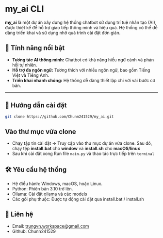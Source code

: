 ﻿# my_ai CLI 

**my_ai** là một dự án xây dựng hệ thống chatbot sử dụng trí tuệ nhân tạo (AI), được thiết kế để hỗ trợ giao tiếp thông minh và hiệu quả. Hệ thống có thể dễ dàng triển khai và sử dụng nhờ quá trình cài đặt đơn giản.

## 🌟 Tính năng nổi bật
- **Tương tác AI thông minh:** Chatbot có khả năng hiểu ngữ cảnh và phản hồi tự nhiên.  
- **Hỗ trợ đa ngôn ngữ:** Tương thích với nhiều ngôn ngữ, bao gồm Tiếng Việt và Tiếng Anh.  
- **Triển khai nhanh chóng:** Hệ thống dễ dàng thiết lập chỉ với vài bước cơ bản.  

---

## 🚀 Hướng dẫn cài đặt


```bash
git clone https://github.com/Chunn241529/my_ai.git
```
## Vào thư mục vừa clone
- Chạy tập tin cài đặt -> Truy cập vào thư mục dự án vừa clone. Sau đó, chạy tệp **install.bat** cho **window** và **install.sh** cho **macOS/linux**
- Sau khi cài đặt xong Run file `main.py` và thao tác trực tiếp trên `terminal`

## 🛠 Yêu cầu hệ thống
- Hệ điều hành: Windows, macOS, hoặc Linux.
- Python: Phiên bản 3.10 trở lên.
- Ollama: Cài đặt [ollama](https://ollama.com/download/OllamaSetup.exe) và các models
- Các gói phụ thuộc: Được tự động cài đặt qua install.bat / install.sh

## 📧 Liên hệ
- Email: trungvn.workspace@gmail.com
- Github: Chunn241529


